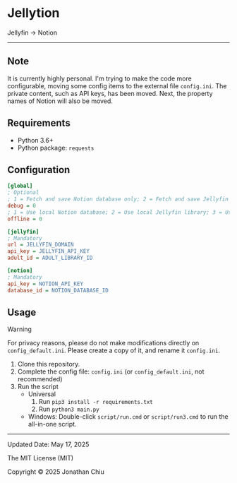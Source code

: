 # Jellytion

Jellyfin → Notion

---

## Note

It is currently highly personal. I'm trying to make the code more configurable, moving some config items to the external file `config.ini`. The private content, such as API keys, has been moved. Next, the property names of Notion will also be moved.

## Requirements

- Python 3.6+
- Python package: `requests`

## Configuration

``` ini
[global]
; Optional
; 1 = Fetch and save Notion database only; 2 = Fetch and save Jellyfin library only; 3 = Fetch and save both only
debug = 0
; 1 = Use local Notion database; 2 = Use local Jellyfin library; 3 = Use both local files
offline = 0

[jellyfin]
; Mandatory
url = JELLYFIN_DOMAIN
api_key = JELLYFIN_API_KEY
adult_id = ADULT_LIBRARY_ID

[notion]
; Mandatory
api_key = NOTION_API_KEY
database_id = NOTION_DATABASE_ID
```

## Usage

> [!WARNING]
> For privacy reasons, please do not make modifications directly on `config_default.ini`. Please create a copy of it, and rename it `config.ini`.

1. Clone this repository.
2. Complete the config file: `config.ini` (or `config_default.ini`, not recommended)
3. Run the script
    - Universal
        1. Run `pip3 install -r requirements.txt`
        2. Run `python3 main.py`
    - Windows: Double-click `script/run.cmd` or `script/run3.cmd` to run the all-in-one script.

---

Updated Date: May 17, 2025

The MIT License (MIT)

Copyright © 2025 Jonathan Chiu
